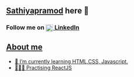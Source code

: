 ## <a href="https://github.com/Sathiyapramod" taget="blank">Sathiyapramod</a> here 👋

### <p>Follow me on <a href="https://www.linkedin.com/in/sathiyapramod" target="_blank"><img align="center" src="https://cdn.jsdelivr.net/npm/simple-icons@3.0.1/icons/linkedin.svg" alt="LinkedInProfile" height="20" width="20" /> LinkedIn </p>

## About me 
  
- 🌱 I’m currently learning HTML,CSS, Javascript.
- 🏃🏼‍♂️ Practising ReactJS 
